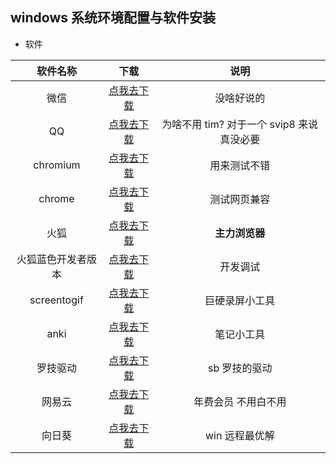 ## windows 系统环境配置与软件安装

- 软件

|      软件名称      |              下载              |                   说明                    |
| :----------------: | :----------------------------: | :---------------------------------------: |
|        微信        |    [点我去下载][wxdownurl]     |                没啥好说的                 |
|         QQ         |    [点我去下载][qqdownurl]     | 为啥不用 tim? 对于一个 svip8 来说真没必要 |
|      chromium      | [点我去下载][chromiumdownurl]  |               用来测试不错                |
|       chrome       |  [点我去下载][chromedownurl]   |               测试网页兼容                |
|        火狐        |  [点我去下载][firefoxdownurl]  |              **主力浏览器**               |
| 火狐蓝色开发者版本 | [点我去下载][firefoxdeveloper] |                 开发调试                  |
|    screentogif     |   [点我去下载][screentogif]    |              巨硬录屏小工具               |
|        anki        |       [点我去下载][anki]       |                笔记小工具                 |
|      罗技驱动      |       [点我去下载][logi]       |               sb 罗技的驱动               |
|       网易云       |    [点我去下载][wangyiyun]     |            年费会员 不用白不用            |
|       向日葵       |    [点我去下载][xiangrikui]    |              win 远程最优解               |

[wxdownurl]: https://weixin.qq.com/
[qqdownurl]: https://im.qq.com/index
[chromiumdownurl]: https://download-chromium.appspot.com/
[chromedownurl]: https://www.google.cn/chrome/
[firefoxdownurl]: http://www.firefox.com.cn/
[firefoxdeveloper]: https://www.mozilla.org/zh-CN/firefox/developer/
[screentogif]: https://www.screentogif.com/
[anki]: https://apps.ankiweb.net/
[logi]: https://support.logi.com/hc/zh-cn/articles/360025298133
[wangyiyun]: https://music.163.com/
[xiangrikui]: https://sunlogin.oray.com/
